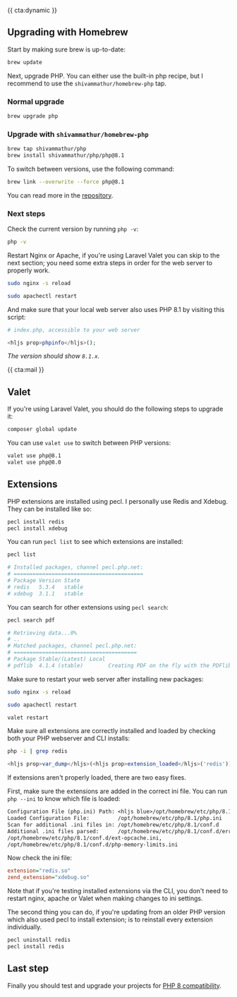 {{ cta:dynamic }}

## Upgrading with Homebrew

Start by making sure brew is up-to-date:

```bash
brew update
```

Next, upgrade PHP. You can either use the built-in php recipe, but I recommend to use the `shivammathur/homebrew-php` tap.

### Normal upgrade

```bash
brew upgrade php
```

### Upgrade with `shivammathur/homebrew-php`

```bash
brew tap shivammathur/php
brew install shivammathur/php/php@8.1
```

To switch between versions, use the following command:

```bash
brew link --overwrite --force php@8.1
```

You can read more in the [repository](*https://github.com/shivammathur/homebrew-php).

### Next steps

Check the current version by running `php -v`: 

```bash
php -v
```

Restart Nginx or Apache, if you're using Laravel Valet you can skip to the next section; you need some extra steps in order for the web server to properly work.

```bash
sudo nginx -s reload
```

```bash
sudo apachectl restart
```

And make sure that your local web server also uses PHP 8.1 by visiting this script:

```php
# index.php, accessible to your web server

<hljs prop>phpinfo</hljs>();
```

<em class="small center">The version should show `8.1.x`.</em>

{{ cta:mail }}

## Valet

If you're using Laravel Valet, you should do the following steps to upgrade it:

```bash
composer global update
```

You can use `valet use` to switch between PHP versions:

```bash
valet use php@8.1
valet use php@8.0
```

## Extensions

PHP extensions are installed using pecl. I personally use Redis and Xdebug. They can be installed like so:

```bash
pecl install redis
pecl install xdebug
```

You can run `pecl list` to see which extensions are installed:

```bash
pecl list

# Installed packages, channel pecl.php.net:
# =========================================
# Package Version State
# redis   5.3.4   stable
# xdebug  3.1.1   stable
```

You can search for other extensions using `pecl search`:

```bash
pecl search pdf

# Retrieving data...0%
# ..
# Matched packages, channel pecl.php.net:
# =======================================
# Package Stable/(Latest) Local
# pdflib  4.1.4 (stable)        Creating PDF on the fly with the PDFlib library
```

Make sure to restart your web server after installing new packages:

```bash
sudo nginx -s reload
```

```bash
sudo apachectl restart
```

```bash
valet restart
```

Make sure all extensions are correctly installed and loaded by checking both your PHP webserver and CLI installs:

```bash
php -i | grep redis
```

```php
<hljs prop>var_dump</hljs>(<hljs prop>extension_loaded</hljs>('redis'));
```

If extensions aren't properly loaded, there are two easy fixes.

First, make sure the extensions are added in the correct ini file. You can run `php --ini` to know which file is loaded:

```txt
Configuration File (php.ini) Path: <hljs blue>/opt/homebrew/etc/php/8.1</hljs>
Loaded Configuration File:         /opt/homebrew/etc/php/8.1/php.ini
Scan for additional .ini files in: /opt/homebrew/etc/php/8.1/conf.d
Additional .ini files parsed:      /opt/homebrew/etc/php/8.1/conf.d/error_log.ini,
/opt/homebrew/etc/php/8.1/conf.d/ext-opcache.ini,
/opt/homebrew/etc/php/8.1/conf.d/php-memory-limits.ini
```

Now check the ini file:

```ini
extension="redis.so"
zend_extension="xdebug.so"
```

Note that if you're testing installed extensions via the CLI, you don't need to restart nginx, apache or Valet when making changes to ini settings.

The second thing you can do, if you're updating from an older PHP version which also used pecl to install extension; is to reinstall every extension individually.

```bash
pecl uninstall redis
pecl install redis
```

## Last step

Finally you should test and upgrade your projects for [PHP 8 compatibility](/blog/new-in-php-81). 
